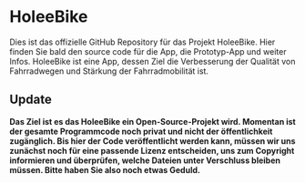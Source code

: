 # HoleeBike
Dies ist das offizielle GitHub Repository für das Projekt HoleeBike. Hier finden Sie bald den source code für die App, die Prototyp-App und weiter Infos.
HoleeBike ist eine App, dessen Ziel die Verbesserung der Qualität von Fahrradwegen und Stärkung der Fahrradmobilität ist.

## Update
**Das Ziel ist es das HoleeBike ein Open-Source-Projekt wird. Momentan ist der gesamte Programmcode noch privat und nicht der öffentlichkeit zugänglich. 
Bis hier der Code veröffentlicht werden kann, müssen wir uns zunächst noch für eine passende Lizenz entscheiden, uns zum Copyright informieren und überprüfen, welche Dateien unter Verschluss bleiben müssen. Bitte haben Sie also noch etwas Geduld.**